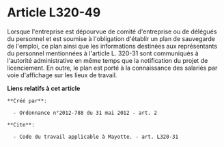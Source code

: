 # Article L320-49

Lorsque l'entreprise est dépourvue de comité d'entreprise ou de délégués du personnel et est soumise à l'obligation d'établir
un plan de sauvegarde de l'emploi, ce plan ainsi que les informations destinées aux représentants du personnel mentionnées à
l'article L. 320-31 sont communiqués à l'autorité administrative en même temps que la notification du projet de licenciement.
En outre, le plan est porté à la connaissance des salariés par voie d'affichage sur les lieux de travail.

**Liens relatifs à cet article**

	**Créé par**:

	  - Ordonnance n°2012-788 du 31 mai 2012 - art. 2

	**Cite**:

	  - Code du travail applicable à Mayotte. - art. L320-31
